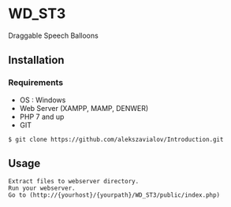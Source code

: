 # WD_ST3

Draggable Speech Balloons

## Installation

### Requirements

* OS : Windows
* Web Server (XAMPP, MAMP, DENWER)
* PHP 7 and up
* GIT

`$ git clone https://github.com/alekszavialov/Introduction.git`

## Usage

```
Extract files to webserver directory.
Run your webserver.
Go to (http://{yourhost}/{yourpath}/WD_ST3/public/index.php)
```
